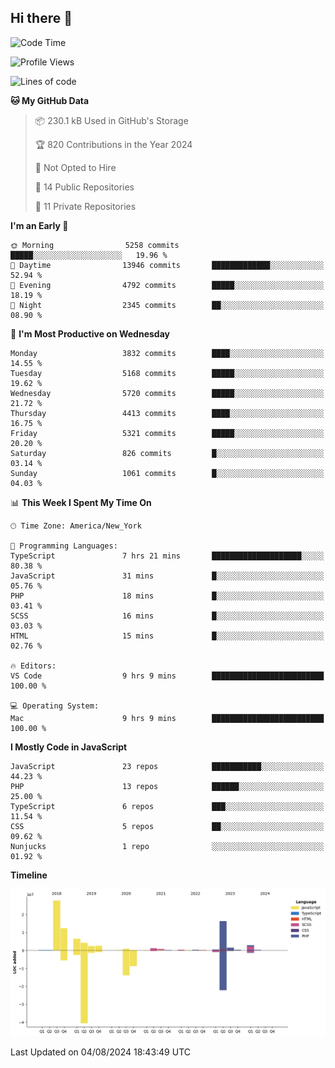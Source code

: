 ## Hi there 👋

<!--START_SECTION:waka-->
![Code Time](http://img.shields.io/badge/Code%20Time-270%20hrs%2058%20mins-blue)

![Profile Views](http://img.shields.io/badge/Profile%20Views-0-blue)

![Lines of code](https://img.shields.io/badge/From%20Hello%20World%20I%27ve%20Written-80.7%20million%20lines%20of%20code-blue)

**🐱 My GitHub Data** 

> 📦 230.1 kB Used in GitHub's Storage 
 > 
> 🏆 820 Contributions in the Year 2024
 > 
> 🚫 Not Opted to Hire
 > 
> 📜 14 Public Repositories 
 > 
> 🔑 11 Private Repositories 
 > 
**I'm an Early 🐤** 

```text
🌞 Morning                5258 commits        █████░░░░░░░░░░░░░░░░░░░░   19.96 % 
🌆 Daytime                13946 commits       █████████████░░░░░░░░░░░░   52.94 % 
🌃 Evening                4792 commits        █████░░░░░░░░░░░░░░░░░░░░   18.19 % 
🌙 Night                  2345 commits        ██░░░░░░░░░░░░░░░░░░░░░░░   08.90 % 
```
📅 **I'm Most Productive on Wednesday** 

```text
Monday                   3832 commits        ████░░░░░░░░░░░░░░░░░░░░░   14.55 % 
Tuesday                  5168 commits        █████░░░░░░░░░░░░░░░░░░░░   19.62 % 
Wednesday                5720 commits        █████░░░░░░░░░░░░░░░░░░░░   21.72 % 
Thursday                 4413 commits        ████░░░░░░░░░░░░░░░░░░░░░   16.75 % 
Friday                   5321 commits        █████░░░░░░░░░░░░░░░░░░░░   20.20 % 
Saturday                 826 commits         █░░░░░░░░░░░░░░░░░░░░░░░░   03.14 % 
Sunday                   1061 commits        █░░░░░░░░░░░░░░░░░░░░░░░░   04.03 % 
```


📊 **This Week I Spent My Time On** 

```text
🕑︎ Time Zone: America/New_York

💬 Programming Languages: 
TypeScript               7 hrs 21 mins       ████████████████████░░░░░   80.38 % 
JavaScript               31 mins             █░░░░░░░░░░░░░░░░░░░░░░░░   05.76 % 
PHP                      18 mins             █░░░░░░░░░░░░░░░░░░░░░░░░   03.41 % 
SCSS                     16 mins             █░░░░░░░░░░░░░░░░░░░░░░░░   03.03 % 
HTML                     15 mins             █░░░░░░░░░░░░░░░░░░░░░░░░   02.76 % 

🔥 Editors: 
VS Code                  9 hrs 9 mins        █████████████████████████   100.00 % 

💻 Operating System: 
Mac                      9 hrs 9 mins        █████████████████████████   100.00 % 
```

**I Mostly Code in JavaScript** 

```text
JavaScript               23 repos            ███████████░░░░░░░░░░░░░░   44.23 % 
PHP                      13 repos            ██████░░░░░░░░░░░░░░░░░░░   25.00 % 
TypeScript               6 repos             ███░░░░░░░░░░░░░░░░░░░░░░   11.54 % 
CSS                      5 repos             ██░░░░░░░░░░░░░░░░░░░░░░░   09.62 % 
Nunjucks                 1 repo              ░░░░░░░░░░░░░░░░░░░░░░░░░   01.92 % 
```



**Timeline**

![Lines of Code chart](https://raw.githubusercontent.com/wilbertcaba/wilbertcaba/main/assets/bar_graph.png)


 Last Updated on 04/08/2024 18:43:49 UTC
<!--END_SECTION:waka-->

<!--
**wilbertcaba/wilbertcaba** is a ✨ _special_ ✨ repository because its `README.md` (this file) appears on your GitHub profile.

Here are some ideas to get you started:

- 🔭 I’m currently working on ...
- 🌱 I’m currently learning ...
- 👯 I’m looking to collaborate on ...
- 🤔 I’m looking for help with ...
- 💬 Ask me about ...
- 📫 How to reach me: ...
- 😄 Pronouns: ...
- ⚡ Fun fact: ...
-->
